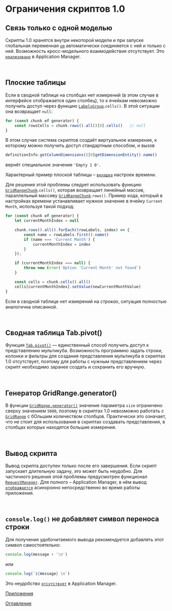 # Ограничения скриптов 1.0

<a name="single-model"></a>
## Связь только с одной моделью

Скрипты 1.0 хранятся внутри некоторой модели и при запуске глобальная переменная [`om`](../API/API.md#om) автоматически соединяется с ней и только с ней. Возможность кросс-модельного взаимодействия отсутствует. Это [`реализовано`](https://github.com/optimacros/applications_documentation/blob/master/diff.md#model-access) в Application Manager.

&nbsp;

<a name="flat-table"></a>
## Плоские таблицы

Если в сводной таблице на столбцах нет измерений (в этом случае в интерфейсе отображается один столбец), то к ячейкам невозможно получить доступ через функцию [`LabelsGroup`](../API/views.md#labels-group).`cells()`. В этой ситуации она возвращает `null`:

```js
for (const chunk of generator) {
	const rowsCells = chunk.rows().all()[0].cells()   // null
}
```

В этом случае система скриптов создаёт виртуальное измерение, к которому можно получить доступ стандартным способом, и вызов

```js
definitionInfo.getColumnDimensions()[0]getDimensionEntity().name()
```

вернёт специальное значение `'Empty 1 0'`.

Характерный пример плоской таблицы – [`вкладка`](../API/dimensions.md#time-options-tab) настроек времени.

Для решения этой проблемы следует использовать функцию [`GridRangeChunk`](../API/views.md#grid-range-chunk).`cells()`, которая возвращает линейный массив, параллельный массиву [`GridRangeChunk`](../API/views.md#grid-range-chunk).`rows()`. Пример кода, который в настройках времени устанавливает нужное значение в ячейку `Current Month`, используя такой подход:

```js
for (const chunk of generator) {
	let currentMonthIndex = null

	chunk.rows().all().forEach((rowLabels, index) => {
		const name = rowLabels.first().name()
		if (name === 'Current Month') {
			currentMonthIndex = index
		}
	});

	if (currentMonthIndex === null) {
		throw new Error(`Option 'Current Month' not found`)
	}

	const cells = chunk.cells().all()
	cells[currentMonthIndex].setValue(newCurrentMonthValue)
}
```

Если в сводной таблице нет измерений на *строках*, ситуация полностью аналогична описанной.

&nbsp;

<a name="pivot"></a>
## Сводная таблица Tab.pivot()

Функция [`Tab.pivot()`](../API/views.md#tab.pivot) — единственный способ получить доступ к представлению мультикуба. Возможность программно задать строки, колонки и фильтры для создания представления мультикуба в скриптах 1.0 отсутствует, поэтому для работы с нужным представлением через скрипт необходимо заранее создать и сохранить его вручную.

&nbsp;

<a name="generator"></a>
## Генератор GridRange.generator()

В функции [`GridRange.generator()`](../API/views.md#generator) значение параметра `size` ограничено сверху значением `5000`, поэтому в скриптах 1.0 невозможно работать с [`GridRange`](../API/views.md#grid-range) с бОльшим количеством столбцов. Практически это означает, что не стоит для использования в скриптах создавать представления, в столбцах которых находятся большие измерения.

&nbsp;

<a name="sync-output"></a>
## Вывод скрипта

Вывод скрипта доступен только после его завершения. Если скрипт запускает длительную задачу, это может быть неудобно. Для частичного решения этой проблемы предусмотрен функционал [`RequestManager`](../API/common.md#request-manager). Для полного – Application Manager, в нём вывод [`отображается`](https://github.com/optimacros/applications_documentation/blob/master/diff.md#async-output) асинхронно непосредственно во время работы приложения.

&nbsp;

<a name="no-line-break"></a>
## `console.log()` не добавляет символ переноса строки

Для получения удобочитаемого вывода рекомендуется добавлять этот символ самостоятельно:

```js
console.log(message + '\n')
```

или

```js
console.log(`${message} \n`)
```

Это неудобство [`отсутствует`](https://github.com/optimacros/applications_documentation/blob/master/diff.md#line-break) в Application Manager.


[Приложения](appendix.md)

[Оглавление](../README.md)
